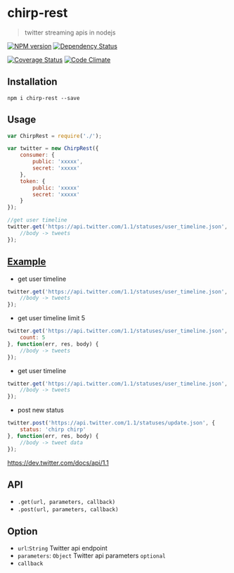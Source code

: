 chirp-rest
==============

> twitter streaming apis in nodejs

[![NPM version](https://badge.fury.io/js/chirp-rest.png)](http://badge.fury.io/js/chirp-rest)
[![Dependency Status](https://david-dm.org/ddo/chirp-rest.png?theme=shields.io)](https://david-dm.org/ddo/chirp-rest)

[![Coverage Status](https://coveralls.io/repos/ddo/chirp-rest/badge.png?branch=master)](https://coveralls.io/r/ddo/chirp-rest?branch=master)
[![Code Climate](https://codeclimate.com/github/ddo/chirp-rest.png)](https://codeclimate.com/github/ddo/chirp-rest)

## Installation

```
npm i chirp-rest --save
```

## Usage

```js
var ChirpRest = require('./');

var twitter = new ChirpRest({
    consumer: {
        public: 'xxxxx',
        secret: 'xxxxx'
    },
    token: {
        public: 'xxxxx'
        secret: 'xxxxx'
    }
});

//get user timeline
twitter.get('https://api.twitter.com/1.1/statuses/user_timeline.json', function(err, res, body) {
    //body -> tweets
});
```

## [Example](/example.js)

* get user timeline

```js
twitter.get('https://api.twitter.com/1.1/statuses/user_timeline.json', function(err, res, body) {
    //body -> tweets
});
```

* get user timeline limit 5

```js
twitter.get('https://api.twitter.com/1.1/statuses/user_timeline.json', {
    count: 5
}, function(err, res, body) {
    //body -> tweets
});
```

* get user timeline

```js
twitter.get('https://api.twitter.com/1.1/statuses/user_timeline.json', function(err, res, body) {
    //body -> tweets
});
```

* post new status

```js
twitter.post('https://api.twitter.com/1.1/statuses/update.json', {
    status: 'chirp chirp'
}, function(err, res, body) {
    //body -> tweet data
});
```

https://dev.twitter.com/docs/api/1.1

## API

* ``.get(url, parameters, callback)``
* ``.post(url, parameters, callback)``

## Option

* ``url``:``String`` Twitter api endpoint
* ``parameters``: ``Object`` Twitter api parameters ``optional``
* ``callback``
